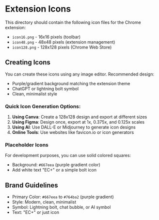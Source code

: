 # Extension Icons

This directory should contain the following icon files for the Chrome extension:

- `icon16.png` - 16x16 pixels (toolbar)
- `icon48.png` - 48x48 pixels (extension management)
- `icon128.png` - 128x128 pixels (Chrome Web Store)

## Creating Icons

You can create these icons using any image editor. Recommended design:

- Purple/gradient background matching the extension theme
- ChatGPT or lightning bolt symbol
- Clean, minimalist style

### Quick Icon Generation Options:

1. **Using Canva**: Create a 128x128 design and export at different sizes
2. **Using Figma**: Design once, export at 1x, 0.375x, and 0.125x scales
3. **Using AI**: Use DALL-E or Midjourney to generate icon designs
4. **Online Tools**: Use websites like favicon.io or icon generators

### Placeholder Icons

For development purposes, you can use solid colored squares:

- Background: `#667eea` (purple gradient color)
- Add white text "EC+" or a simple bolt icon

## Brand Guidelines

- Primary Color: `#667eea` to `#764ba2` (purple gradient)
- Style: Modern, clean, minimalist
- Symbol: Lightning bolt, chat bubble, or AI symbol
- Text: "EC+" or just icon
